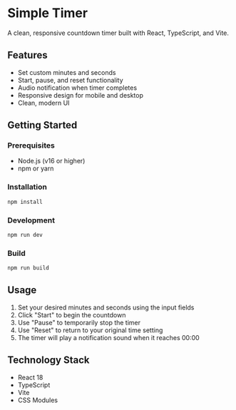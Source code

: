 # Simple Timer

A clean, responsive countdown timer built with React, TypeScript, and Vite.

## Features
- Set custom minutes and seconds
- Start, pause, and reset functionality
- Audio notification when timer completes
- Responsive design for mobile and desktop
- Clean, modern UI

## Getting Started

### Prerequisites
- Node.js (v16 or higher)
- npm or yarn

### Installation
```bash
npm install
```

### Development
```bash
npm run dev
```

### Build
```bash
npm run build
```

## Usage
1. Set your desired minutes and seconds using the input fields
2. Click "Start" to begin the countdown
3. Use "Pause" to temporarily stop the timer
4. Use "Reset" to return to your original time setting
5. The timer will play a notification sound when it reaches 00:00

## Technology Stack
- React 18
- TypeScript
- Vite
- CSS Modules

